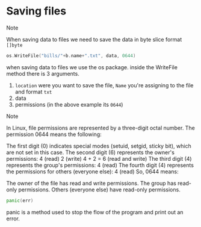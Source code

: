 # Saving files

>[!NOTE]
When saving data to files we need to save the data in byte slice format `[]byte` 

```go
os.WriteFile("bills/"+b.name+".txt", data, 0644)
```
when saving data to files we use the os package. inside the WriteFile method there is 3 arguments.

1. `location` were you want to save the file, `Name` you're assigning to the file and format `txt`
2. data
3. permissions (in the above example its `0644`)

>[!NOTE]
In Linux, file permissions are represented by a three-digit octal number. The permission 0644 means the following:

The first digit (0) indicates special modes (setuid, setgid, sticky bit), which are not set in this case.
The second digit (6) represents the owner's permissions:
4 (read)
2 (write)
4 + 2 = 6 (read and write)
The third digit (4) represents the group's permissions:
4 (read)
The fourth digit (4) represents the permissions for others (everyone else):
4 (read)
So, 0644 means:

The owner of the file has read and write permissions.
The group has read-only permissions.
Others (everyone else) have read-only permissions.

```go
panic(err)
```
panic is a method used to stop the flow of the program and print out an error.